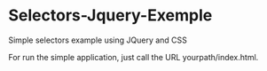 # Selectors-Jquery-Exemple
Simple selectors example using JQuery and CSS 

For run the simple application, just call the URL yourpath/index.html.